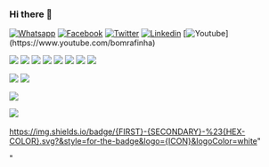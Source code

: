 ### Hi there 👋

[![Whatsapp](https://img.shields.io/badge/WHATSAPP-%2325D366.svg?&style=flat&logo=whatsapp&logoColor=white)](https://api.whatsapp.com/send?phone=5554991333460)
[![Facebook](https://img.shields.io/badge/facebook-%231877F2.svg?&style=flat&logo=facebook&logoColor=white)](https://www.facebook.com/Bomrafinha)
[![Twitter](https://img.shields.io/badge/twitter-%231DA1F2.svg?&style=flat&logo=twitter&logoColor=white)](https://twitter.com/bomrafinha)
[![Linkedin](https://img.shields.io/badge/linkedin-%230077B5.svg?&style=flat&logo=linkedin&logoColor=white)](https://www.linkedin.com/in/bomrafinha/)
[![Youtube](https://img.shields.io/badge/youtube-%23FF0000.svg?&style=flat&logo=youtube&logoColor=white")](https://www.youtube.com/bomrafinha)


![](https://img.shields.io/badge/delphi-%23ED1F35.svg?&style=plastic&logo=embarcadero&logoColor=white)
![](https://img.shields.io/badge/java-%23007396.svg?&style=plastic&logo=java&logoColor=white)
![](https://img.shields.io/badge/html-%23239120.svg?&style=plastic&logo=html5&logoColor=white)
![](https://img.shields.io/badge/css-%23239120.svg?&style=plastic&logo=css3&logoColor=white)
![](https://img.shields.io/badge/php-%23777BB4.svg?&style=plastic&logo=php&logoColor=white)
![](https://img.shields.io/badge/c%20sharp-%23239120.svg?&style=plastic&logo=c%20sharp&logoColor=white)
![](https://img.shields.io/badge/ruby-%23CC342D.svg?&style=plastic&logo=ruby&logoColor=white)
![](https://img.shields.io/badge/c-%23A8B9CC.svg?&style=plastic&logo=c&logoColor=white)

![](https://img.shields.io/badge/mysql-%234479A1.svg?&style=plastic&logo=mysql&logoColor=white)
![](https://img.shields.io/badge/mssql-%23CC2927.svg?&style=plastic&logo=microsoftsqlserver&logoColor=white)

![](https://img.shields.io/badge/firebird-%23f95311.svg?&style=plastic&logo-data=firebird.sgv&logoColor=white)

![](https://img.shields.io/badge/sqlite-%23003B57.svg?&style=plastic&logo=sqlite&logoColor=white)
![]()

https://img.shields.io/badge/{FIRST}-{SECONDARY}-%23{HEX-COLOR}.svg?&style=for-the-badge&logo={ICON}&logoColor=white"




"





<!--
**bomrafinha/bomrafinha** is a ✨ _special_ ✨ repository because its `README.md` (this file) appears on your GitHub profile.

Here are some ideas to get you started:

- 🔭 I’m currently working on ...
- 🌱 I’m currently learning ...
- 👯 I’m looking to collaborate on ...
- 🤔 I’m looking for help with ...
- 💬 Ask me about ...
- 📫 How to reach me: ...
- 😄 Pronouns: ...
- ⚡ Fun fact: ...
-->
